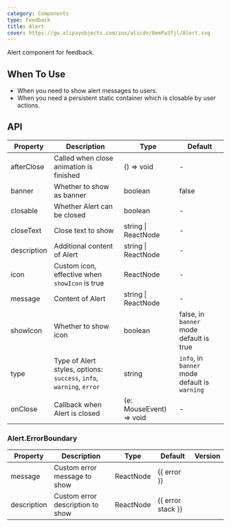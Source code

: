```yaml
---
category: Components
type: Feedback
title: Alert
cover: https://gw.alipayobjects.com/zos/alicdn/8emPa3fjl/Alert.svg
---
```


Alert component for feedback.

## When To Use

- When you need to show alert messages to users.
- When you need a persistent static container which is closable by user actions.

## API

| Property | Description | Type | Default |
| --- | --- | --- | --- |
| afterClose | Called when close animation is finished | () => void | - |
| banner | Whether to show as banner | boolean | false |
| closable | Whether Alert can be closed | boolean | - |
| closeText | Close text to show | string \| ReactNode | - |
| description | Additional content of Alert | string \| ReactNode | - |
| icon | Custom icon, effective when `showIcon` is true | ReactNode | - |
| message | Content of Alert | string \| ReactNode | - |
| showIcon | Whether to show icon | boolean | false, in `banner` mode default is true |
| type | Type of Alert styles, options: `success`, `info`, `warning`, `error` | string | `info`, in `banner` mode default is `warning` |
| onClose | Callback when Alert is closed | (e: MouseEvent) => void | - |

### Alert.ErrorBoundary

| Property    | Description                      | Type      | Default           | Version |
| ----------- | -------------------------------- | --------- | ----------------- | ------- |
| message     | Custom error message to show     | ReactNode | {{ error }}       |         |
| description | Custom error description to show | ReactNode | {{ error stack }} |         |
